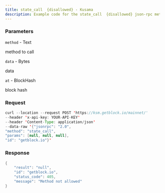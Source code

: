 ```yaml
---
title: state_call  {disallowed} - Kusama
description: Example code for the state_call  {disallowed} json-rpc method. Сomplete guide on how to use state_call  {disallowed} json-rpc in GetBlock.io Web3 documentation.
---
```


### Parameters


`method` - Text

method to call

`data` - Bytes

data

`at` - BlockHash

block hash

### Request

``` java
curl --location --request POST 'https://ksm.getblock.io/mainnet/' 
--header 'x-api-key: YOUR-API-KEY' 
--header 'Content-Type: application/json' 
--data-raw '{"jsonrpc": "2.0",
"method": "state_call",
"params": [null, null, null],
"id": "getblock.io"}'
```

###  Response

``` java
{
    "result": "null",
    "id": "getblock.io",
    "status_code": 405,
    "message": "Method not allowed"
}
```

